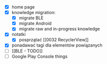 - [x] home page
- [x] knowledge migration:
	- [x] migrate BLE
	- [x] migrate Android
	- [x] migrate raw and in-progress knowledge
- [x] notatki
	- [x] posprzątać [[0032 RecyclerView]]
- [x] ponadawać tagi dla elementów powiązanych
- [ ] [[BLE - TODO]]
- [ ] Google Play Console things